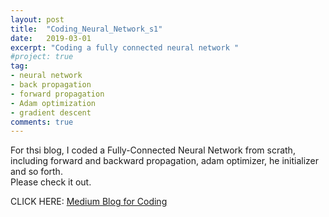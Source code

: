 ```yaml
---
layout: post
title:  "Coding_Neural_Network_s1"
date:   2019-03-01
excerpt: "Coding a fully connected neural network "
#project: true
tag:
- neural network
- back propagation
- forward propagation
- Adam optimization
- gradient descent
comments: true
---
```


For thsi blog, I coded a Fully-Connected Neural Network from scrath, including forward and backward propagation, adam optimizer, he initializer and so forth.<br>
Please check it out.

CLICK HERE:
[Medium Blog for Coding](https://medium.com/deep-learning-construction/neural-network-build-from-scratch-without-frameworks-1-302dcfb46127)
